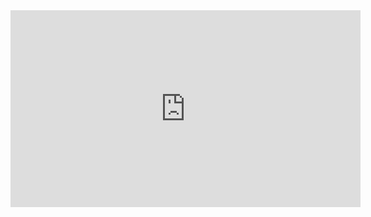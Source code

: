 <iframe width="560" height="315" src="https://www.youtube.com/embed/2ae_XfXsi_k" title="YouTube video player" frameborder="0" allow="accelerometer; autoplay; clipboard-write; encrypted-media; gyroscope; picture-in-picture" allowfullscreen></iframe>